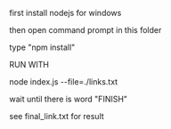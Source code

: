 first install nodejs for windows

then open command prompt in this folder

type "npm install"

RUN WITH
 
 node index.js --file=./links.txt

 wait until there is word "FINISH"

 see final_link.txt for result